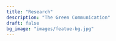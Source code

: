 ```yaml
---
title: "Research"
description: "The Green Communication"
draft: false
bg_image: "images/featue-bg.jpg"
---
```


